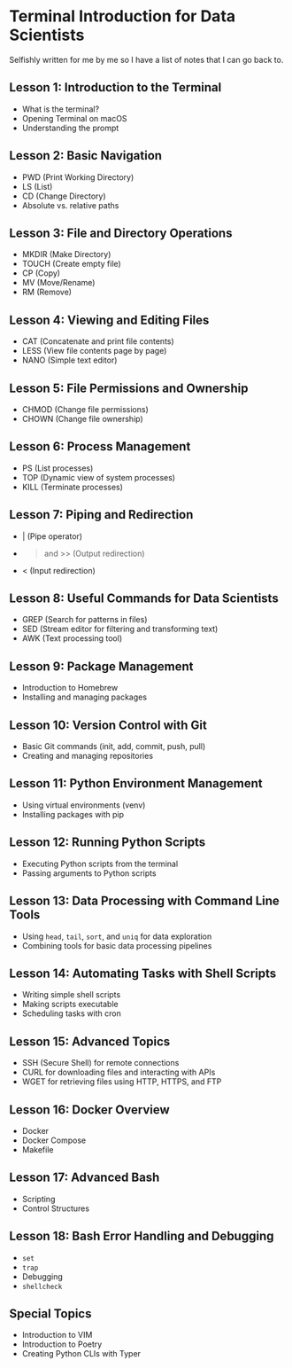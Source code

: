 # Terminal Introduction for Data Scientists

Selfishly written for me by me so I have a list of notes that I can go back to.

## Lesson 1: Introduction to the Terminal
- What is the terminal?
- Opening Terminal on macOS
- Understanding the prompt

## Lesson 2: Basic Navigation
- PWD (Print Working Directory)
- LS (List)
- CD (Change Directory)
- Absolute vs. relative paths

## Lesson 3: File and Directory Operations
- MKDIR (Make Directory)
- TOUCH (Create empty file)
- CP (Copy)
- MV (Move/Rename)
- RM (Remove)

## Lesson 4: Viewing and Editing Files
- CAT (Concatenate and print file contents)
- LESS (View file contents page by page)
- NANO (Simple text editor)

## Lesson 5: File Permissions and Ownership
- CHMOD (Change file permissions)
- CHOWN (Change file ownership)

## Lesson 6: Process Management
- PS (List processes)
- TOP (Dynamic view of system processes)
- KILL (Terminate processes)

## Lesson 7: Piping and Redirection
- | (Pipe operator)
- > and >> (Output redirection)
- < (Input redirection)

## Lesson 8: Useful Commands for Data Scientists
- GREP (Search for patterns in files)
- SED (Stream editor for filtering and transforming text)
- AWK (Text processing tool)

## Lesson 9: Package Management
- Introduction to Homebrew
- Installing and managing packages

## Lesson 10: Version Control with Git
- Basic Git commands (init, add, commit, push, pull)
- Creating and managing repositories

## Lesson 11: Python Environment Management
- Using virtual environments (venv)
- Installing packages with pip

## Lesson 12: Running Python Scripts
- Executing Python scripts from the terminal
- Passing arguments to Python scripts

## Lesson 13: Data Processing with Command Line Tools
- Using `head`, `tail`, `sort`, and `uniq` for data exploration
- Combining tools for basic data processing pipelines

## Lesson 14: Automating Tasks with Shell Scripts
- Writing simple shell scripts
- Making scripts executable
- Scheduling tasks with cron

## Lesson 15: Advanced Topics
- SSH (Secure Shell) for remote connections
- CURL for downloading files and interacting with APIs
- WGET for retrieving files using HTTP, HTTPS, and FTP

## Lesson 16: Docker Overview
- Docker 
- Docker Compose
- Makefile

## Lesson 17: Advanced Bash
- Scripting
- Control Structures

## Lesson 18: Bash Error Handling and Debugging
- `set`
- `trap`
- Debugging
- `shellcheck`

## Special Topics
- Introduction to VIM
- Introduction to Poetry
- Creating Python CLIs with Typer
